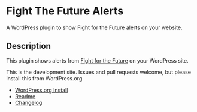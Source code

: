 # Fight The Future Alerts
A WordPress plugin to show Fight for the Future alerts on your website.

## Description

This plugin shows alerts from [Fight for the Future](https://fightforthefuture.org) on your WordPress site.

This is the development site. Issues and pull requests welcome, but please install this from WordPress.org

* [WordPress.org Install](https://wordpress.org/plugins/fftf-alerts/)
* [Readme](readme.txt)
* [Changelog](changelog.txt)